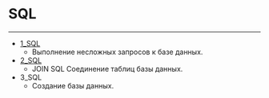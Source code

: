 # SQL
***
- [1_SQL](https://github.com/Svetlana-br-prog/SQL/blob/main/%231_SQL.md) 
   - Выполнение несложных запросов к базе данных.
- [2_SQL](https://github.com/Svetlana-br-prog/SQL/blob/main/%232_SQL.md)
   - JOIN SQL Соединение таблиц базы данных.
- 3_SQL
   - Создание базы данных. 


